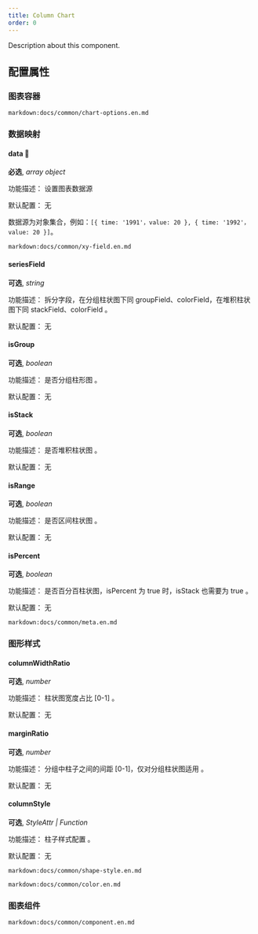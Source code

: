 ```yaml
---
title: Column Chart
order: 0
---
```


Description about this component.

## 配置属性

### 图表容器

`markdown:docs/common/chart-options.en.md`

### 数据映射

#### data 📌

**必选**, _array object_

功能描述： 设置图表数据源

默认配置： 无

数据源为对象集合，例如：`[{ time: '1991'，value: 20 }, { time: '1992'，value: 20 }]`。

`markdown:docs/common/xy-field.en.md`

#### seriesField

**可选**, _string_

功能描述： 拆分字段，在分组柱状图下同 groupField、colorField，在堆积柱状图下同 stackField、colorField 。

默认配置： 无

#### isGroup

**可选**, _boolean_

功能描述： 是否分组柱形图 。

默认配置： 无

#### isStack

**可选**, _boolean_

功能描述： 是否堆积柱状图 。

默认配置： 无

#### isRange

**可选**, _boolean_

功能描述： 是否区间柱状图 。

默认配置： 无

#### isPercent

**可选**, _boolean_

功能描述： 是否百分百柱状图，isPercent 为 true 时，isStack 也需要为 true 。

默认配置： 无

`markdown:docs/common/meta.en.md`

### 图形样式

#### columnWidthRatio

**可选**, _number_

功能描述： 柱状图宽度占比 [0-1] 。

默认配置： 无

#### marginRatio

**可选**, _number_

功能描述： 分组中柱子之间的间距 [0-1]，仅对分组柱状图适用 。

默认配置： 无

#### columnStyle

**可选**, _StyleAttr | Function_

功能描述： 柱子样式配置 。

默认配置： 无

`markdown:docs/common/shape-style.en.md`

`markdown:docs/common/color.en.md`

### 图表组件

`markdown:docs/common/component.en.md`
